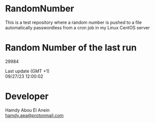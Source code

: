 # RandomNumber    
This is a test repository where a random number is pushed to a file automatically passwordless from a cron job in my Linux CentOS server    
# Random Number of the last run   
29984
      
Last update (GMT +1)    
09/27/23 12:00:02
# Developer    
Hamdy Abou El Anein   
hamdy.aea@protonmail.com
